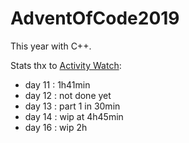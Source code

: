 # AdventOfCode2019

This year with C++.

Stats thx to [Activity Watch](https://github.com/ActivityWatch/activitywatch):

* day 11 : 1h41min
* day 12 : not done yet
* day 13 : part 1 in 30min
* day 14 : wip at 4h45min
* day 16 : wip 2h
